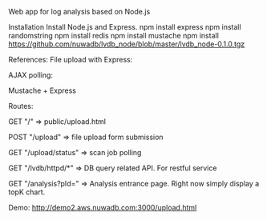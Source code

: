 Web app for log analysis based on Node.js

Installation
Install Node.js and Express.
npm install express
npm install randomstring
npm install redis
npm install mustache
npm install https://github.com/nuwadb/lvdb_node/blob/master/lvdb_node-0.1.0.tgz

References:
File upload with Express:

AJAX polling:

Mustache + Express

Routes:

GET "/"   =>  public/upload.html

POST "/upload"  =>  file upload form submission

GET "/upload/status" =>  scan job polling

GET "/lvdb/httpd/*"   =>   DB query related API. For restful service

GET "/analysis?pId="  =>   Analysis entrance page.  Right now simply display a topK chart.


Demo:
http://demo2.aws.nuwadb.com:3000/upload.html
